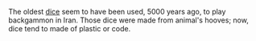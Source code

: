 The oldest <a href="http://en.wikipedia.org/wiki/Dice" target="_blank">dice</a> seem to have been used, 5000 years ago, to play backgammon in Iran. Those dice were made from animal's hooves; now, dice tend to made of plastic or code.